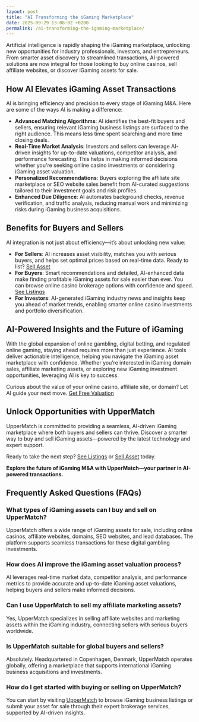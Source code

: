 ```yaml
---
layout: post
title: "AI Transforming the iGaming Marketplace"
date: 2025-09-29 13:08:02 +0200
permalink: /ai-transforming-the-igaming-marketplace/
---
```

Artificial intelligence is rapidly shaping the iGaming marketplace, unlocking new opportunities for industry professionals, investors, and entrepreneurs. From smarter asset discovery to streamlined transactions, AI-powered solutions are now integral for those looking to buy online casinos, sell affiliate websites, or discover iGaming assets for sale.

## How AI Elevates iGaming Asset Transactions

AI is bringing efficiency and precision to every stage of iGaming M&A. Here are some of the ways AI is making a difference:

- **Advanced Matching Algorithms**: AI identifies the best-fit buyers and sellers, ensuring relevant iGaming business listings are surfaced to the right audience. This means less time spent searching and more time closing deals.
- **Real-Time Market Analysis**: Investors and sellers can leverage AI-driven insights for up-to-date valuations, competitor analysis, and performance forecasting. This helps in making informed decisions whether you're seeking online casino investments or considering iGaming asset valuation.
- **Personalized Recommendations**: Buyers exploring the affiliate site marketplace or SEO website sales benefit from AI-curated suggestions tailored to their investment goals and risk profiles.
- **Enhanced Due Diligence**: AI automates background checks, revenue verification, and traffic analysis, reducing manual work and minimizing risks during iGaming business acquisitions.

## Benefits for Buyers and Sellers

AI integration is not just about efficiency—it’s about unlocking new value:

- **For Sellers**: AI increases asset visibility, matches you with serious buyers, and helps set optimal prices based on real-time data. Ready to list? [Sell Asset](https://www.uppermatch.com)
- **For Buyers**: Smart recommendations and detailed, AI-enhanced data make finding profitable iGaming assets for sale easier than ever. You can browse online casino brokerage options with confidence and speed. [See Listings](https://www.uppermatch.com)
- **For Investors**: AI-generated iGaming industry news and insights keep you ahead of market trends, enabling smarter online casino investments and portfolio diversification.

## AI-Powered Insights and the Future of iGaming

With the global expansion of online gambling, digital betting, and regulated online gaming, staying ahead requires more than just experience. AI tools deliver actionable intelligence, helping you navigate the iGaming asset marketplace with confidence. Whether you’re interested in iGaming domain sales, affiliate marketing assets, or exploring new iGaming investment opportunities, leveraging AI is key to success.

Curious about the value of your online casino, affiliate site, or domain? Let AI guide your next move. [Get Free Valuation](https://www.uppermatch.com)

## Unlock Opportunities with UpperMatch

UpperMatch is committed to providing a seamless, AI-driven iGaming marketplace where both buyers and sellers can thrive. Discover a smarter way to buy and sell iGaming assets—powered by the latest technology and expert support.

Ready to take the next step? [See Listings](https://www.uppermatch.com) or [Sell Asset](https://www.uppermatch.com) today.

**Explore the future of iGaming M&A with UpperMatch—your partner in AI-powered transactions.**

## Frequently Asked Questions (FAQs)

### What types of iGaming assets can I buy and sell on UpperMatch?

UpperMatch offers a wide range of iGaming assets for sale, including online casinos, affiliate websites, domains, SEO websites, and lead databases. The platform supports seamless transactions for these digital gambling investments.

### How does AI improve the iGaming asset valuation process?

AI leverages real-time market data, competitor analysis, and performance metrics to provide accurate and up-to-date iGaming asset valuations, helping buyers and sellers make informed decisions.

### Can I use UpperMatch to sell my affiliate marketing assets?

Yes, UpperMatch specializes in selling affiliate websites and marketing assets within the iGaming industry, connecting sellers with serious buyers worldwide.

### Is UpperMatch suitable for global buyers and sellers?

Absolutely. Headquartered in Copenhagen, Denmark, UpperMatch operates globally, offering a marketplace that supports international iGaming business acquisitions and investments.

### How do I get started with buying or selling on UpperMatch?

You can start by visiting [UpperMatch](https://www.uppermatch.com) to browse iGaming business listings or submit your asset for sale through their expert brokerage services, supported by AI-driven insights.

<script type="application/ld+json">
{
  "@context": "https://schema.org",
  "@type": "BlogPosting",
  "headline": "AI Transforming the iGaming Marketplace",
  "description": "Explore how artificial intelligence is revolutionizing the iGaming marketplace by enhancing asset discovery, streamlining transactions, and delivering AI-driven insights for buying and selling online casinos, affiliate websites, and other iGaming assets.",
  "author": {
    "@type": "Person",
    "name": "UpperMatch"
  },
  "datePublished": "2024-06-01",
  "mainEntityOfPage": {
    "@type": "WebPage",
    "@id": "https://www.uppermatch.com/blog/ai-transforming-igaming-marketplace"
  },
  "publisher": {
    "@type": "Organization",
    "name": "UpperMatch",
    "logo": {
      "@type": "ImageObject",
      "url": "https://www.uppermatch.com/logo.png"
    }
  },
  "keywords": "iGaming marketplace, buy online casinos, sell affiliate websites, iGaming assets for sale, online casino investments, iGaming M&A platform, affiliate site marketplace, SEO website sales, iGaming business listings, buy and sell iGaming assets",
  "articleBody": "Artificial intelligence is rapidly shaping the iGaming marketplace, unlocking new opportunities for industry professionals, investors, and entrepreneurs. From smarter asset discovery to streamlined transactions, AI-powered solutions are now integral for those looking to buy online casinos, sell affiliate websites, or discover iGaming assets for sale. AI is bringing efficiency and precision to every stage of iGaming M&A. Advanced matching algorithms identify the best-fit buyers and sellers, ensuring relevant iGaming business listings are surfaced to the right audience. Real-time market analysis helps investors and sellers with up-to-date valuations and performance forecasting. Personalized recommendations and enhanced due diligence reduce risk during iGaming business acquisitions. AI integration unlocks new value for buyers, sellers, and investors by increasing asset visibility, providing smart recommendations, and delivering up-to-date industry news. With global expansion in online gambling and digital betting, AI tools offer actionable intelligence for navigating the iGaming asset marketplace. UpperMatch provides a seamless AI-driven platform to buy and sell iGaming assets, supported by expert brokerage services and market insights."
}
</script>

<script type="application/ld+json">
{
  "@context": "https://schema.org",
  "@type": "FAQPage",
  "mainEntity": [
    {
      "@type": "Question",
      "name": "What types of iGaming assets can I buy and sell on UpperMatch?",
      "acceptedAnswer": {
        "@type": "Answer",
        "text": "UpperMatch offers a wide range of iGaming assets for sale, including online casinos, affiliate websites, domains, SEO websites, and lead databases. The platform supports seamless transactions for these digital gambling investments."
      }
    },
    {
      "@type": "Question",
      "name": "How does AI improve the iGaming asset valuation process?",
      "acceptedAnswer": {
        "@type": "Answer",
        "text": "AI leverages real-time market data, competitor analysis, and performance metrics to provide accurate and up-to-date iGaming asset valuations, helping buyers and sellers make informed decisions."
      }
    },
    {
      "@type": "Question",
      "name": "Can I use UpperMatch to sell my affiliate marketing assets?",
      "acceptedAnswer": {
        "@type": "Answer",
        "text": "Yes, UpperMatch specializes in selling affiliate websites and marketing assets within the iGaming industry, connecting sellers with serious buyers worldwide."
      }
    },
    {
      "@type": "Question",
      "name": "Is UpperMatch suitable for global buyers and sellers?",
      "acceptedAnswer": {
        "@type": "Answer",
        "text": "Absolutely. Headquartered in Copenhagen, Denmark, UpperMatch operates globally, offering a marketplace that supports international iGaming business acquisitions and investments."
      }
    },
    {
      "@type": "Question",
      "name": "How do I get started with buying or selling on UpperMatch?",
      "acceptedAnswer": {
        "@type": "Answer",
        "text": "You can start by visiting UpperMatch to browse iGaming business listings or submit your asset for sale through their expert brokerage services, supported by AI-driven insights."
      }
    }
  ]
}
</script>